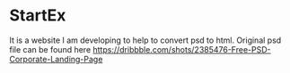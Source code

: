 # StartEx
It is a website I am developing to help to convert psd to html.
Original psd file can be found here https://dribbble.com/shots/2385476-Free-PSD-Corporate-Landing-Page
